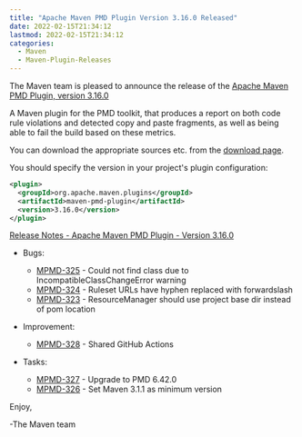 ```yaml
---
title: "Apache Maven PMD Plugin Version 3.16.0 Released"
date: 2022-02-15T21:34:12
lastmod: 2022-02-15T21:34:12
categories:
  - Maven
  - Maven-Plugin-Releases
---
```

The Maven team is pleased to announce the release of the 
[Apache Maven PMD Plugin, version 3.16.0](https://maven.apache.org/plugins/maven-pmd-plugin/)

A Maven plugin for the PMD toolkit, that produces a report on both code rule
violations and detected copy and paste fragments, as well as being able to fail
the build based on these metrics.

You can download the appropriate sources etc. from the 
[download page](https://maven.apache.org/plugins/maven-pmd-plugin/download.cgi).

You should specify the version in your project's plugin configuration:

```xml
<plugin>
  <groupId>org.apache.maven.plugins</groupId>
  <artifactId>maven-pmd-plugin</artifactId>
  <version>3.16.0</version>
</plugin>
```

<!-- more -->

[Release Notes - Apache Maven PMD Plugin - Version 3.16.0](https://issues.apache.org/jira/secure/ReleaseNote.jspa?version=12350599&styleName=Text&projectId=12317621)

* Bugs:

  * [MPMD-325](https://issues.apache.org/jira/browse/MPMD-325) - Could not find class due to IncompatibleClassChangeError warning
  * [MPMD-324](https://issues.apache.org/jira/browse/MPMD-324) - Ruleset URLs have hyphen replaced with forwardslash
  * [MPMD-323](https://issues.apache.org/jira/browse/MPMD-323) - ResourceManager should use project base dir instead of pom location

* Improvement:
 
  * [MPMD-328](https://issues.apache.org/jira/browse/MPMD-328) - Shared GitHub Actions

* Tasks:

  * [MPMD-327](https://issues.apache.org/jira/browse/MPMD-327) - Upgrade to PMD 6.42.0
  * [MPMD-326](https://issues.apache.org/jira/browse/MPMD-326) - Set Maven 3.1.1 as minimum version

Enjoy,

-The Maven team
